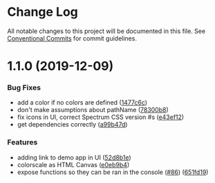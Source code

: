 # Change Log

All notable changes to this project will be documented in this file.
See [Conventional Commits](https://conventionalcommits.org) for commit guidelines.

# 1.1.0 (2019-12-09)


### Bug Fixes

* add a color if no colors are defined ([1477c6c](https://github.com/adobe/leonardo/commit/1477c6cfa5ee71d7eb21dbbf0ed5072136e360e0))
* don't make assumptions about pathName ([78300b8](https://github.com/adobe/leonardo/commit/78300b879f9309d3b18ebc474cc93c77ca533cf2))
* fix icons in UI, correct Spectrum CSS version #s ([e43ef12](https://github.com/adobe/leonardo/commit/e43ef12281177bd34f9f9a577494c192ba407eb7))
* get dependencies correctly ([a99b47d](https://github.com/adobe/leonardo/commit/a99b47d6c793a2d4aae9ee607d1720317be4cdd4))


### Features

* adding link to demo app in UI ([52d8b1e](https://github.com/adobe/leonardo/commit/52d8b1e1d86d6bd85d7000675126e27da186dd3f))
* colorscale as HTML Canvas ([e0eb9b4](https://github.com/adobe/leonardo/commit/e0eb9b46173a4d80c083f22b61b3eae7f49ce5fb))
* expose functions so they can be ran in the console ([#86](https://github.com/adobe/leonardo/issues/86)) ([651fd19](https://github.com/adobe/leonardo/commit/651fd1952e3b317dd6c4187ce2d393bfb7bed91e))
